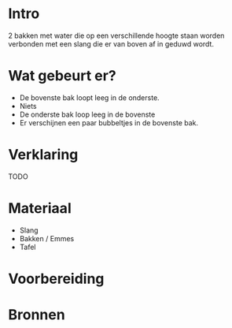 # Intro
2 bakken met water die op een verschillende hoogte staan worden verbonden met een slang die er van boven af in geduwd wordt. 

# Wat gebeurt er?
- De bovenste bak loopt leeg in de onderste.
- Niets
- De onderste bak loop leeg in de bovenste
- Er verschijnen een paar bubbeltjes in de bovenste bak.

# Verklaring
TODO

# Materiaal
- Slang
- Bakken / Emmes
- Tafel


# Voorbereiding

# Bronnen
